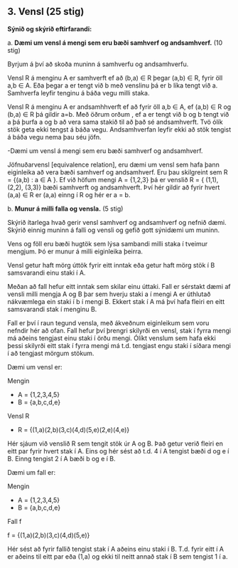 

## 3. Vensl (25 stig)

**Sýnið og skýrið eftirfarandi:**

a. **Dæmi um vensl á mengi sem eru bæði samhverf og andsamhverf.** (10 stig)

Byrjum á því að skoða muninn á samhverfu og andsamhverfu.

Vensl R á menginu A er samhverft ef að (b,a) ∈ R þegar (a,b) ∈ R, fyrir öll a,b ∈ A. Eða þegar a er tengt við b með
venslinu þá er b líka tengt við a. Samhverfa leyfir tenginu á báða vegu milli staka.


Vensl R á menginu A er andsamhhverft ef að fyrir öll a,b ∈ A, ef (a,b) ∈ R og (b,a) ∈ R þá gildir a=b. Með öðrum orðum ,
ef a er tengt við b og b tengt við a þá þurfa a og b að vera sama stakið til að það sé andsamhverft. Tvö ólík stök geta
ekki tengst á báða vegu. Andsamhverfan leyfir ekki að stök tengist á báða vegu nema þau séu jöfn.


-Dæmi um vensl á mengi sem eru bæði samhverf og andsamhverf.

Jöfnuðarvensl [equivalence relation], eru dæmi um vensl sem hafa þann eiginleika að vera bæði samhverf og andsamhverf.
Eru þau skilgreint sem R = {(a,b) : a ∈ A }.
Ef við höfum mengi A = {1,2,3} þá er venslið R = { (1,1), (2,2), (3,3)} bæði samhverft og andsamhverft. Því hér gildir
að fyrir hvert (a,a) ∈ R er (a,a) einng í R og hér er a = b.

b. **Munur á milli falla og vensla.** (5 stig)

Skýrið ítarlega hvað gerir vensl samhverf og andsamhverf og nefnið dæmi. Skýrið einnig muninn á
falli og vensli og gefið gott sýnidæmi um muninn.


Vens og föll eru bæði hugtök sem lýsa sambandi milli staka í tveimur mengjum. Þó er munur á milli eiginleika þeirra.

Vensl getur haft mörg úttök fyrir eitt inntak eða getur haft mörg stök í B samsvarandi einu staki í A.

 Meðan að fall hefur eitt inntak sem skilar einu úttaki. Fall er sérstakt dæmi af vensli milli mengja A og B þar sem
 hverju staki a í mengi A er úthlutað nákvæmlega ein staki í b í mengi B. Ekkert stak í A má því hafa fleiri en eitt
 samsvarandi stak í menginu B.

Fall er því í raun tegund vensla, með ákveðnum eiginleikum sem voru nefndir hér að ofan. Fall hefur því þrengri skilyrði
en vensl, stak í fyrra mengi má aðeins tengjast einu staki í örðu mengi. Ólíkt venslum sem hafa ekki þessi skilyrði eitt
 stak í fyrra mengi má t.d. tengjast engu staki  í síðara mengi í að tengjast mörgum stökum.


Dæmi um vensl er:

Mengin
- A = {1,2,3,4,5}
- B = {a,b,c,d,e}

Vensl R

- R = {(1,a)(2,b)(3,c)(4,d)(5,e)(2,e)(4,e)}

Hér sjáum við venslið R sem tengit stök úr A og B. Það getur verið fleiri en eitt par fyrir hvert stak í A. Eins og hér
 sést að t.d. 4 í A tengist bæði d og e í B. Einng tengist 2 í A bæði b og e í B.


Dæmi um fall er:

Mengin
- A = {1,2,3,4,5}
- B = {a,b,c,d,e}

Fall f

f =  {(1,a)(2,b)(3,c)(4,d)(5,e)}

Hér sést að fyrir fallið tengist stak í A aðeins einu staki í B. T.d. fyrir eitt í A er aðeins til eitt par eða (1,a) og
 ekki til neitt annað stak í B sem tengist 1 í a.


